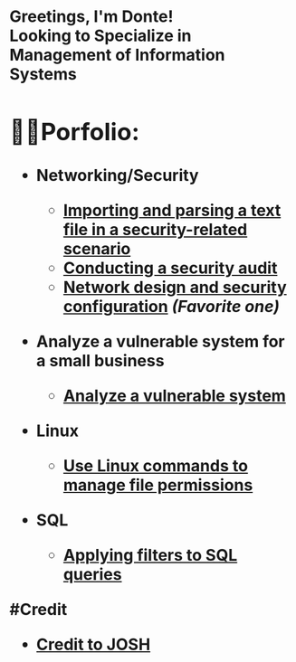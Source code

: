 <h1>Greetings, I'm Donte! <br/><a>Looking to Specialize in Management of Information Systems
<h2>👨‍💻Porfolio:</h2>
  
- <b>Networking/Security </b>
  - [Importing and parsing a text file in a security-related scenario](https://github.com/DonteMar/Documenting-Incidents)
  - [Conducting a security audit](https://github.com/joshmadakor1/EncrypterPOC)
  - [Network design and security configuration](https://github.com/DonteMar/NET/tree/main) <b><i>(Favorite one)</b></i>
  
- <b>Analyze a vulnerable system for a small business </b>

  - [Analyze a vulnerable system](https://github.com/DonteMar/Vulnerability-Assessment)
    
- <b>Linux</b>
  - [Use Linux commands to manage file permissions](https://github.com/DonteMar/Linux)

- <b>SQL</b>
  - [Applying filters to SQL queries](https://github.com/DonteMar/SQL)

#Credit
  - [Credit to JOSH](https://github.com/joshmadakor1)
